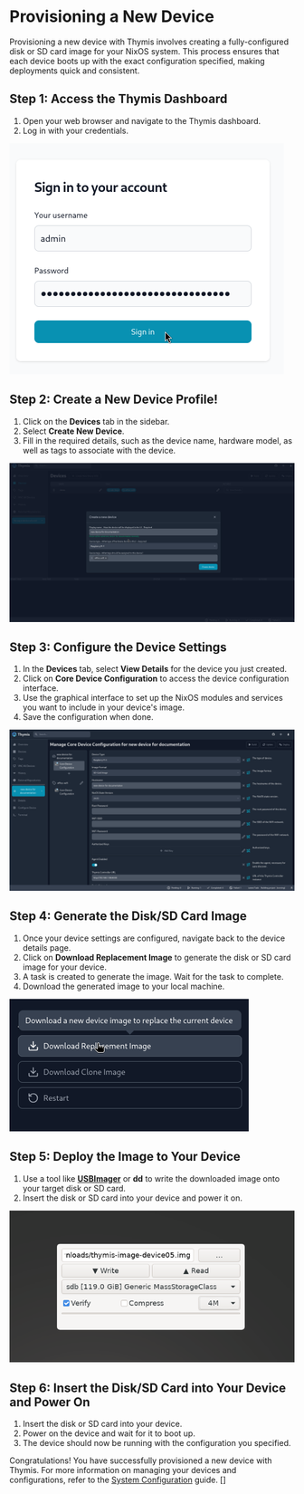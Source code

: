 # Provisioning a New Device

Provisioning a new device with Thymis involves creating a fully-configured disk or SD card image for your NixOS system. This process ensures that each device boots up with the exact configuration specified, making deployments quick and consistent.

## Step 1: Access the Thymis Dashboard
1. Open your web browser and navigate to the Thymis dashboard.
2. Log in with your credentials.

![Thymis Login-Screen](thymis-login-screen.png)

## Step 2: Create a New Device Profile!
1. Click on the **Devices** tab in the sidebar.
2. Select **Create New Device**.
3. Fill in the required details, such as the device name, hardware model, as well as tags to associate with the device.

![Thymis create device screen](thymis-create-device.png)

## Step 3: Configure the Device Settings
1. In the **Devices** tab, select **View Details** for the device you just created.
2. Click on **Core Device Configuration** to access the device configuration interface.
3. Use the graphical interface to set up the NixOS modules and services you want to include in your device's image.
4. Save the configuration when done.

![Device configuration interface](device-configuration.png)

## Step 4: Generate the Disk/SD Card Image
1. Once your device settings are configured, navigate back to the device details page.
2. Click on **Download Replacement Image** to generate the disk or SD card image for your device.
3. A task is created to generate the image. Wait for the task to complete.
3. Download the generated image to your local machine.

![Generate image screenshot](generate-image.png)

## Step 5: Deploy the Image to Your Device
1. Use a tool like [**USBImager**](https://bztsrc.gitlab.io/usbimager/) or **dd** to write the downloaded image onto your target disk or SD card.
2. Insert the disk or SD card into your device and power it on.

![Image flashing with USBImager](flashing-image.png)

## Step 6: Insert the Disk/SD Card into Your Device and Power On
1. Insert the disk or SD card into your device.
2. Power on the device and wait for it to boot up.
3. The device should now be running with the configuration you specified.

Congratulations! You have successfully provisioned a new device with Thymis. For more information on managing your devices and configurations, refer to the [System Configuration](system_configuration.md) guide.
[]
